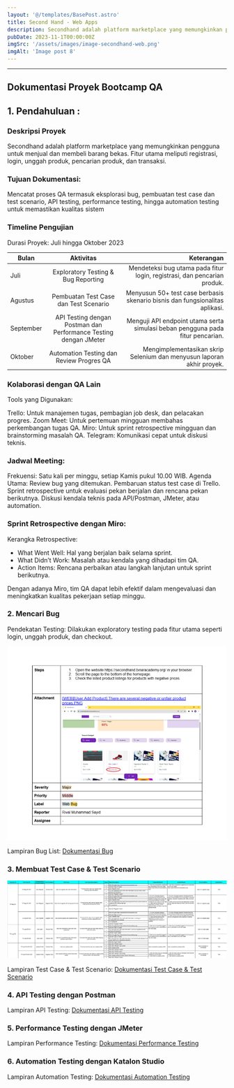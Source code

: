 ```yaml
---
layout: '@/templates/BasePost.astro'
title: Second Hand - Web Apps
description: Secondhand adalah platform marketplace yang memungkinkan pengguna untuk menjual dan membeli barang bekas.
pubDate: 2023-11-1T00:00:00Z
imgSrc: '/assets/images/image-secondhand-web.png'
imgAlt: 'Image post 8'
---
```


---

## Dokumentasi Proyek Bootcamp QA

## 1. Pendahuluan : 

### Deskripsi Proyek

Secondhand adalah platform marketplace yang memungkinkan pengguna untuk menjual dan membeli barang bekas. Fitur utama meliputi registrasi, login, unggah produk, pencarian produk, dan transaksi.

### Tujuan Dokumentasi:

Mencatat proses QA termasuk eksplorasi bug, pembuatan test case dan test scenario, API testing, performance testing, hingga automation testing untuk memastikan kualitas sistem

### Timeline Pengujian

Durasi Proyek: Juli hingga Oktober 2023

| Bulan         |      Aktivitas                                                   | Keterangan |
| ------------- | :--------------------------------------------------------------: | -----------------------------------------------------------------------------: |
| Juli          | Exploratory Testing & Bug Reporting	                             | Mendeteksi bug utama pada fitur login, registrasi, dan pencarian produk.       |
| Agustus       | Pembuatan Test Case dan Test Scenario	                           | Menyusun 50+ test case berbasis skenario bisnis dan fungsionalitas aplikasi.   |
| September	    | API Testing dengan Postman dan Performance Testing dengan JMeter | Menguji API endpoint utama serta simulasi beban pengguna pada fitur pencarian. |
| Oktober	      | Automation Testing dan Review Progres QA                         | Mengimplementasikan skrip Selenium dan menyusun laporan akhir proyek.          |

### Kolaborasi dengan QA Lain
Tools yang Digunakan:

Trello: Untuk manajemen tugas, pembagian job desk, dan pelacakan progres.
Zoom Meet: Untuk pertemuan mingguan membahas perkembangan tugas QA.
Miro: Untuk sprint retrospective mingguan dan brainstorming masalah QA.
Telegram: Komunikasi cepat untuk diskusi teknis. 

### Jadwal Meeting:

Frekuensi: Satu kali per minggu, setiap Kamis pukul 10.00 WIB.
Agenda Utama:
Review bug yang ditemukan.
Pembaruan status test case di Trello.
Sprint retrospective untuk evaluasi pekan berjalan dan rencana pekan berikutnya.
Diskusi kendala teknis pada API/Postman, JMeter, atau automation.

### Sprint Retrospective dengan Miro:

Kerangka Retrospective:
- What Went Well: Hal yang berjalan baik selama sprint.
- What Didn’t Work: Masalah atau kendala yang dihadapi tim QA.
- Action Items: Rencana perbaikan atau langkah lanjutan untuk sprint berikutnya.

Dengan adanya Miro, tim QA dapat lebih efektif dalam mengevaluasi dan meningkatkan kualitas pekerjaan setiap minggu.

### 2. Mencari Bug

Pendekatan Testing:
Dilakukan exploratory testing pada fitur utama seperti login, unggah produk, dan checkout.

![alt text](/src/images/bug.png 'Dokumentasi Bug')

Lampiran Bug List:
[Dokumentasi Bug](https://docs.google.com/document/d/1UWyP52RSNy6ajs4od1KVh5ueIKSk91g1/edit?usp=sharing&ouid=106378069491676762286&rtpof=true&sd=true "Dokumentasi Bug")


### 3. Membuat Test Case & Test Scenario

![alt text](/src/images/test_case.png 'Dokumentasi Test Case')

Lampiran Test Case & Test Scenario:
[Dokumentasi Test Case & Test Scenario](https://docs.google.com/spreadsheets/d/1vR60SfsEgfKWEnIY0c0tq0Fxe_bXHRf6HvF65ix3Lnk/edit?gid=1028355474#gid=1028355474 "Dokumentasi Test Case & Test Scenario")

### 4. API Testing dengan Postman

Lampiran API Testing:
[Dokumentasi API Testing](https://drive.google.com/drive/folders/1zAwie0w9LcAWFn7zLOD7_qMjVh28Xzvq?usp=sharing "Dokumentasi API Testing")

### 5. Performance Testing dengan JMeter

Lampiran Performance Testing: 
[Dokumentasi Performance Testing](https://github.com/rivalmsayid/Portfolio-Bootcamp-QA/tree/main/1.%20Gold%20Challenge/4.%20Apache%20JMeter/Report%20Website "Performance Testing")

### 6. Automation Testing dengan Katalon Studio

Lampiran Automation Testing: [Dokumentasi Automation Testing](https://gitlab.com/rivalmsayid/project-binar-website "Dokumentasi Automation Testing")

